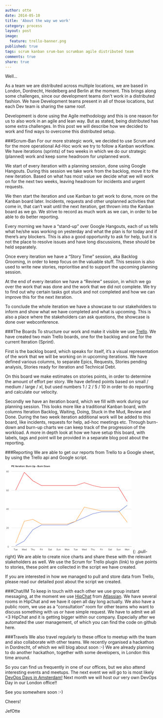 ```yaml
---
author: otte
date: 2014-05-10
title: 'About the way we work'
category: process
layout: post
image: 
  feature: trello-banner.png
published: true
tags: scrum kanban srum-ban scrumban agile distributed team
comments: true
share: true
---
```


Well...

As a team we are distributed across multiple locations, we are based in London, Dordrecht, Heidelberg and Berlin at the moment. This brings along some challenges, since our development teams don't work in a distributed fashion. We have Development teams present in all of those locations, but each Dev team is sharing the same roof.

Development is done using the Agile methodology and this is one reason for us to also work in an agile and lean way. But as stated, being distributed has some extra challenges. In this post we will describe how we decided to work and find ways to overcome this distributed setup.

###Scrum-Ban
For our more strategic work, we decided to use Scrum and for the more operational Ad-Hoc work we try to follow a Kanban workflow. 
We have iterations (sprints) of two weeks in which we do our strategic (planned) work and keep some headroom for unplanned work.

We start of every iteration with a planning session, done using Google Hangouts. During this session we take work from the backlog, move it to the new iteration. Based on what has most value we decide what we will work on for the next two weeks, leaving headroom for incidents and urgent requests. 

We then start the iteration and use Kanban to get work to done, more on the Kanban board later. Incidents, requests and other unplanned activities that come in, that can’t wait until the next iteration, get thrown into the Kanban board as we go. We strive to record as much work as we can, in order to be able to do better reporting.

Every morning we have a “stand-up” over Google Hangouts, each of us tells what he/she was working on yesterday and what the plan is for today and if there’s any blockers. This is also a good opportunity to ask for help, but it is not the place to resolve issues and have long discussions, these should be held separately.

Once every iteration we have a “Story Time” session, aka Backlog Grooming, in order to keep focus on the valuable stuff. This session is also used to write new stories, reprioritise and to support the upcoming planning session.

At the end of every iteration we have a “Review” session, in which we go over the work that was done and the work that we did not complete. We try to find out why certain tasks got stuck and not completed and how we can improve this for the next iteration.

To conclude the whole iteration we have a showcase to our stakeholders to inform and show what we have completed and what is upcoming. This is also a place where the stakeholders can ask questions, the showcase is done over webconference.


###The Boards
To structure our work and make it visible we use [Trello](http://www.trello.com). We have created two main Trello boards, one for the backlog and one for the current Iteration (Sprint). 

First is the backlog board, which speaks for itself, it’s a visual representation of the work that we will be working on in upcoming iterations. We have defined various columns, to separate Epics, Requests, Stories pending analysis, Stories ready for iteration and Technical Debt.

On this board we make estimates on stories points, in order to determine the amount of effort per story. We have defined points based on small / medium / large / xl, but used numbers 1 / 2 / 5 / 10 in order to do reporting and calculate our velocity.

Secondly we have an iteration board, which we fill with work during our planning session. This looks more like a traditional Kanban board, with columns Iteration Backlog, Waiting, Doing, Stuck in the Mud, Review and Done.
During the two week iteration additional work will be added to this board, like incidents, requests for help, ad-hoc meetings etc. Through burn-down and burn-up charts we can keep track of the progression of the workload.
A more in depth look at how we have setup this board, with labels, tags and point will be provided in a separate blog post about the reporting.


###Reporting
We are able to get our reports from Trello to a Google sheet, by using the Trello api and Google script. 

![Burn Chart](/images/burn-chart.png "Example Burn-Chart") 
{: .pull-right}
We are able to create nice charts and share these with the relevant stakeholders as well. We use the Scrum for Trello plugin (link) to give points to stories, these point are collected in the script we have created.

If you are interested in how we managed to pull and store data from Trello, please read our detailed post about the script we created.

###Chat/IM
To keep in touch with each other we use group instant messaging, at the moment we use [HipChat](http://www.hipchat.com) from [Atlassian](http://www.atlassian.com). We have several rooms in HipChat and we have it open all day long actually. We also have a public room, we use as a “consultation” room for other teams who want to discuss something with us or have simple request. We have to admit we all <3 HipChat and it is getting bigger within our company. Especially after we automated the user management, of which you can find the code on github here.

###Travels
We also travel regularly to these office to meetup with the team and also collaborate with other teams. We recently organised a hackathon in Dordrecht, of which we will blog about soon :-)
We are already planning to do another hackathon, together with some developers, in London this time around.

So you can find us frequently in one of our offices, but we also attend interesting events and meetups. The next event we will go to is most likely [DevOps Days in Amsterdam!](http://devopsdays.org/events/2014-amsterdam/) Next month we will host our very own DevOps Day in our London office!!

See you somewhere soon :-)

Cheers!

JefOtte
